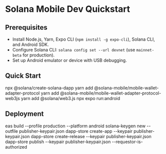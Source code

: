 # Solana Mobile Dev Quickstart

## Prerequisites
- Install Node.js, Yarn, Expo CLI (`npm install -g expo-cli`), Solana CLI, and Android SDK.
- Configure Solana CLI: `solana config set --url devnet` (use `mainnet-beta` for production).
- Set up Android emulator or device with USB debugging.

## Quick Start
npx @solana/create-solana-dapp
yarn add @solana-mobile/mobile-wallet-adapter-protocol
yarn add @solana-mobile/mobile-wallet-adapter-protocol-web3js
yarn add @solana/web3.js
npx expo run:android

## Deployment
eas build --profile production --platform android
solana-keygen new --outfile publisher-keypair.json
dapp-store create-app --keypair publisher-keypair.json
dapp-store create-release --keypair publisher-keypair.json
dapp-store publish --keypair publisher-keypair.json --requestor-is-authorized
